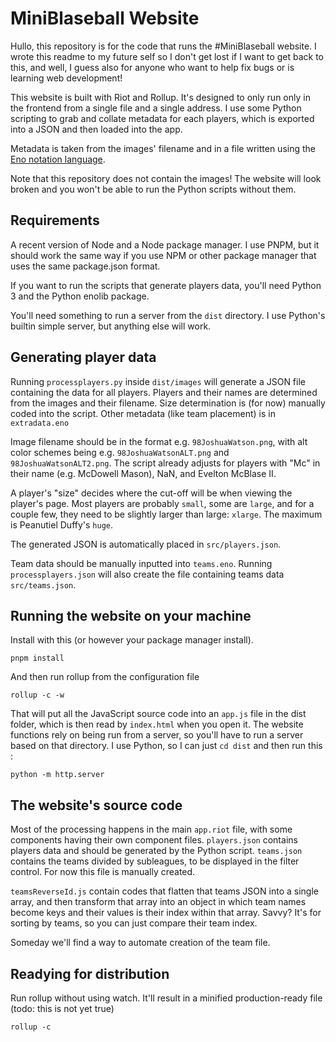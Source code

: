 # MiniBlaseball Website
Hullo, this repository is for the code that runs the #MiniBlaseball website. I wrote this readme to my future self so I don't get lost if I want to get back to this, and well, I guess also for anyone who want to help fix bugs or is learning web development!

This website is built with Riot and Rollup. It's designed to only run only in the frontend from a single file and a single address. I use some Python scripting to grab and collate metadata for each players, which is exported into a JSON and then loaded into the app. 

Metadata is taken from the images' filename and in a file written using the [Eno notation language](https://eno-lang.org/).

Note that this repository does not contain the images! The website will look broken and you won't be able to run the Python scripts without them.

## Requirements
A recent version of Node and a Node package manager. I use PNPM, but it should work the same way if you use NPM or other package manager that uses the same package.json format.

If you want to run the scripts that generate players data, you'll need Python 3 and the Python enolib package.

You'll need something to run a server from the `dist` directory. I use Python's builtin simple server, but anything else will work. 

## Generating player data
Running `processplayers.py` inside `dist/images` will generate a JSON file containing the data for all players. Players and their names are determined from the images and their filename. Size determination is (for now) manually coded into the script. Other metadata (like team placement) is in `extradata.eno`

Image filename should be in the format e.g. `98JoshuaWatson.png`, with alt color schemes being e.g. `98JoshuaWatsonALT.png` and `98JoshuaWatsonALT2.png`. The script already adjusts for players with "Mc" in their name (e.g. McDowell Mason), NaN, and Evelton McBlase II.

A player's "size" decides where the cut-off will be when viewing the player's page. Most players are probably `small`, some are `large`, and for a couple few, they need to be slightly larger than large: `xlarge`. The maximum is Peanutiel Duffy's `huge`.

The generated JSON is automatically placed in `src/players.json`.

Team data should be manually inputted into `teams.eno`. Running `processplayers.json` will also create the file containing teams data `src/teams.json`. 

## Running the website on your machine
Install with this (or however your package manager install).

```
pnpm install
``` 

And then run rollup from the configuration file

```
rollup -c -w
```

That will put all the JavaScript source code into an `app.js` file in the dist folder, which is then read by `index.html` when you open it. The website functions rely on being run from a server, so you'll have to run a server based on that directory. I use Python, so I can just `cd dist` and then run this :

```
python -m http.server
```

## The website's source code
Most of the processing happens in the main `app.riot` file, with some components having their own component files. `players.json` contains players data and should be generated by the Python script. `teams.json` contains the teams divided by subleagues, to be displayed in the filter control. For now this file is manually created.

`teamsReverseId.js` contain codes that flatten that teams JSON into a single array, and then transform that array into an object in which team names become keys and their values is their index within that array. Savvy? It's for sorting by teams, so you can just compare their team index.

Someday we'll find a way to automate creation of the team file.

## Readying for distribution
Run rollup without using watch. It'll result in a minified production-ready file (todo: this is not yet true)
```
rollup -c
```